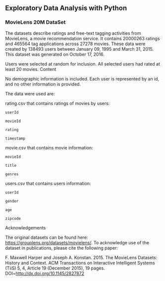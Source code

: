
## Exploratory Data Analysis with Python

### MovieLens 20M DataSet

The datasets describe ratings and free-text tagging activities from MovieLens, a movie recommendation service. It contains 20000263 ratings and 465564 tag applications across 27278 movies. These data were created by 138493 users between January 09, 1995 and March 31, 2015. This dataset was generated on October 17, 2016.

Users were selected at random for inclusion. All selected users had rated at least 20 movies.
Content

No demographic information is included. Each user is represented by an id, and no other information is provided.

The data were used are:


rating.csv that contains ratings of movies by users:

    userId

    movieId

    rating

    timestamp

movie.csv that contains movie information:

    movieId

    title

    genres
    
users.csv that contains users information:

    userId

    gender

    age

    zipcode


Acknowledgements

The original datasets can be found here: https://grouplens.org/datasets/movielens/. To acknowledge use of the dataset in publications, please cite the following paper:

F. Maxwell Harper and Joseph A. Konstan. 2015. The MovieLens Datasets: History and Context. ACM Transactions on Interactive Intelligent Systems (TiiS) 5, 4, Article 19 (December 2015), 19 pages. DOI=http://dx.doi.org/10.1145/2827872
